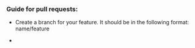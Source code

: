 ### Guide for pull requests:
- Create a branch for your feature. It should be in the following format: name/feature

- 
